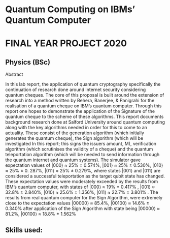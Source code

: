 # Quantum Computing on IBMs’ Quantum Computer 

# FINAL YEAR PROJECT 2020
## Physics (BSc) 

Abstract

In this lab report, the application of quantum cryptography specifically the continuation of research done around internet security considering quantum cheques. The core of this proposal is built around the extension of research into a method written by Behera, Banerjee, & Panigrahi for the realisation of a quantum cheque on IBM’s quantum computer. Through this report one hopes to demonstrate the application of the Signature of the quantum cheque to the scheme of these algorithms. This report documents background research done at Salford University around quantum computing along with the key algorithms needed in order for this to come to an actuality. These consist of the generation algorithm (which initially generates the quantum cheque), the Sign algorithm (which will be investigated In this report; this signs the issuers amount, M), verification algorithm (which scrutinises the validity of a cheque) and the quantum teleportation algorithm (which will be needed to send information through the quantum internet and quantum systems). The simulator gave expectation values of  |000⟩ ≈ 25% ± 0.574%, |001⟩ ≈ 25% ± 0.530%, |010⟩ ≈ 25% ± 0. 287%, |011⟩ ≈ 25% ± 0.279%, where states |001⟩ and |011⟩ are considered a successful teleportation as the target qubit state has changed. These expectation values were moderately exceeded by the results from IBM’s quantum computer, with states of |000⟩ ≈ 19%  ± 0.417% , |001⟩ ≈ 32.8% ± 2.840%, |010⟩ ≈ 25.6% ± 1.356%, |011⟩ ≈ 22.7% ± 3.801% . The results from real quantum computer for the Sign Algorithm, were extremely close to the expectation values |00000⟩ ≈ 85.4%, |00100⟩ ≈ 14.6% ± 0.340% after application of the Sign Algorithm with state being |00000⟩ ≈ 81.2%, |00100⟩ ≈ 18.8% ± 1.562%

## Skills used:
